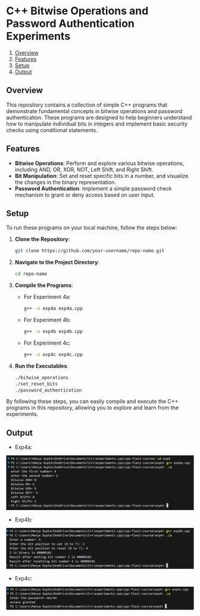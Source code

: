 # C++ Bitwise Operations and Password Authentication Experiments


1. [Overview](#Overview)
2. [Features](#Features)
3. [Setup](#Setup)
4. [Output](#Output)

## Overview

This repository contains a collection of simple C++ programs that demonstrate fundamental concepts in bitwise operations and password authentication. These programs are designed to help beginners understand how to manipulate individual bits in integers and implement basic security checks using conditional statements.

## Features

- **Bitwise Operations**: Perform and explore various bitwise operations, including AND, OR, XOR, NOT, Left Shift, and Right Shift.
- **Bit Manipulation**: Set and reset specific bits in a number, and visualize the changes in the binary representation.
- **Password Authentication**: Implement a simple password check mechanism to grant or deny access based on user input.

## Setup

To run these programs on your local machine, follow the steps below:

1. **Clone the Repository**:
    ```sh
    git clone https://github.com/your-username/repo-name.git
    ```

2. **Navigate to the Project Directory**:
    ```sh
    cd repo-name
    ```

3. **Compile the Programs**:
    - For Experiment 4a:
      ```sh
      g++ -o exp4a exp4a.cpp
      ```
    - For Experiment 4b:
      ```sh
      g++ -o exp4b exp4b.cpp
      ```
    - For Experiment 4c:
      ```sh
      g++ -o exp4c exp4c.cpp
      ```

4. **Run the Executables**:
    ```sh
    ./bitwise_operations
    ./set_reset_bits
    ./password_authentication
    ```

By following these steps, you can easily compile and execute the C++ programs in this repository, allowing you to explore and learn from the experiments.

## Output
- Exp4a:

![alt text](outputExp4a.png)

- Exp4b:

![alt text](outputExp4b.png)

- Exp4c:

![alt text](outputExp4c.png)